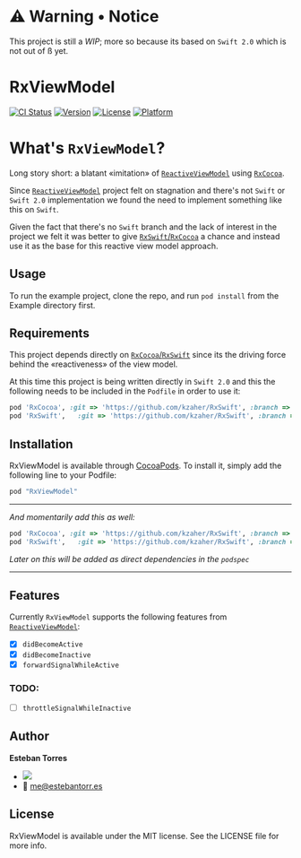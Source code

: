 # :warning: Warning • Notice
This project is still a _WIP_; more so because its based on `Swift 2.0` which is not out of ß yet.

# RxViewModel

[![CI Status](http://img.shields.io/travis/esttorhe/RxViewModel.svg?style=flat)](https://travis-ci.org/esttorhe/RxViewModel)
[![Version](https://img.shields.io/cocoapods/v/RxViewModel.svg?style=flat)](http://cocoapods.org/pods/RxViewModel)
[![License](https://img.shields.io/cocoapods/l/RxViewModel.svg?style=flat)](http://cocoapods.org/pods/RxViewModel)
[![Platform](https://img.shields.io/cocoapods/p/RxViewModel.svg?style=flat)](http://cocoapods.org/pods/RxViewModel)

# What's `RxViewModel`?

Long story short: a blatant «imitation» of [`ReactiveViewModel`][rvm] using [`RxCocoa`][rxcocoa].

Since [`ReactiveViewModel`][rvm] project felt on stagnation and there's not `Swift` or `Swift 2.0` implementation we found the need to implement something like this on `Swift`.

Given the fact that there's no `Swift` branch and the lack of interest in the project we felt it was better to give [`RxSwift`/`RxCocoa`][rxcocoa] a chance and instead use it as the base for this reactive view model approach.

## Usage

To run the example project, clone the repo, and run `pod install` from the Example directory first.

## Requirements

This project depends directly on [`RxCocoa`/`RxSwift`][rxcocoa] since its the driving force behind the «reactiveness» of the view model.

At this time this project is being written directly in `Swift 2.0` and this the following needs to be included in the `Podfile` in order to use it:

```ruby
pod 'RxCocoa', :git => 'https://github.com/kzaher/RxSwift', :branch => 'feature/swift2.0'
pod 'RxSwift',   :git => 'https://github.com/kzaher/RxSwift', :branch => 'feature/swift2.0'
```

## Installation

RxViewModel is available through [CocoaPods](http://cocoapods.org). To install
it, simply add the following line to your Podfile:

```ruby
pod "RxViewModel"
```
---
*And momentarily add this as well:*
```ruby
pod 'RxCocoa', :git => 'https://github.com/kzaher/RxSwift', :branch => 'feature/swift2.0'
pod 'RxSwift',   :git => 'https://github.com/kzaher/RxSwift', :branch => 'feature/swift2.0'
```
*Later on this will be added as direct dependencies in the `podspec`*

---

## Features

Currently `RxViewModel` supports the following features from [`ReactiveViewModel`][rvm]:

- [x] `didBecomeActive`
- [x] `didBecomeInactive`
- [x] `forwardSignalWhileActive`

### TODO:
- [ ] `throttleSignalWhileInactive`

## Author

__Esteban Torres__ 

- [![](https://img.shields.io/badge/twitter-esttorhe-brightgreen.svg)](https://twitter.com/esttorhe) 
- :email: me@estebantorr.es

## License

RxViewModel is available under the MIT license. See the LICENSE file for more info.

[rvm]:https://github.com/ReactiveCocoa/ReactiveViewModel
[rxcocoa]:https://github.com/kzaher/RxSwift
